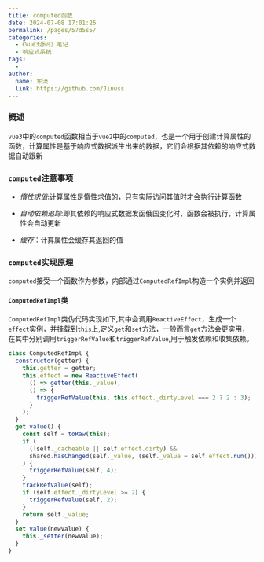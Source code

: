 ```yaml
---
title: computed函数
date: 2024-07-08 17:01:26
permalink: /pages/57d5s5/
categories:
  - 《Vue3源码》笔记
  - 响应式系统
tags:
  -
author:
  name: 东流
  link: https://github.com/Jinuss
---
```


### 概述

`vue3`中的`computed`函数相当于`vue2`中的`computed`，也是一个用于创建计算属性的函数，计算属性是基于响应式数据派生出来的数据，它们会根据其依赖的响应式数据自动跟新

### `computed`注意事项

- _惰性求值_:计算属性是惰性求值的，只有实际访问其值时才会执行计算函数

- _自动依赖追踪_:即其依赖的响应式数据发函俄国变化时，函数会被执行，计算属性会自动更新

- _缓存_：计算属性会缓存其返回的值

### `computed`实现原理

`computed`接受一个函数作为参数，内部通过`ComputedRefImpl`构造一个实例并返回

#### `ComputedRefImpl`类

`ComputedRefImpl`类伪代码实现如下,其中会调用`ReactiveEffect`，生成一个`effect`实例，并挂载到`this`上,定义`get`和`set`方法，一般而言`get`方法会更实用，在其中分别调用`triggerRefValue`和`triggerRefValue`,用于触发依赖和收集依赖。

```js
class ComputedRefImpl {
  constructor(getter) {
    this.getter = getter;
    this.effect = new ReactiveEffect(
      () => getter(this._value),
      () => {
        triggerRefValue(this, this.effect._dirtyLevel === 2 ? 2 : 3);
      }
    );
  }
  get value() {
    const self = toRaw(this);
    if (
      (!self._cacheable || self.effect.dirty) &&
      shared.hasChanged(self._value, (self._value = self.effect.run()))
    ) {
      triggerRefValue(self, 4);
    }
    trackRefValue(self);
    if (self.effect._dirtyLevel >= 2) {
      triggerRefValue(self, 2);
    }
    return self._value;
  }
  set value(newValue) {
    this._setter(newValue);
  }
}
```

